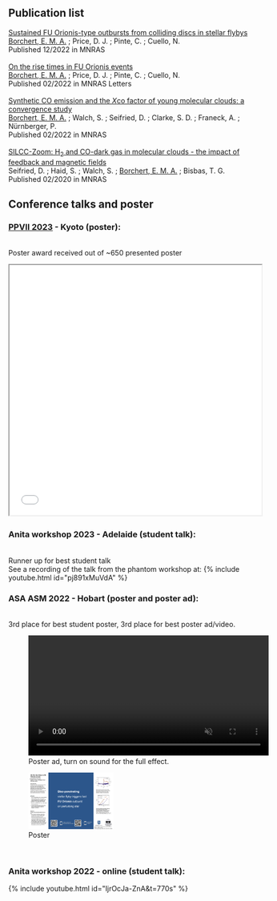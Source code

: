 ## Publication list
[Sustained FU Orionis-type outbursts from colliding discs in stellar flybys](https://ui.adsabs.harvard.edu/abs/2022MNRAS.517.4436B/abstract)
<br /> <u>Borchert, E. M. A.</u> ; Price, D. J. ; Pinte, C. ; Cuello, N.
<br /> Published 12/2022 in MNRAS
<br>
<br>
[On the rise times in FU Orionis events](https://ui.adsabs.harvard.edu/abs/2022MNRAS.510L..37B/abstract)
<br /> <u>Borchert, E. M. A.</u> ; Price, D. J. ; Pinte, C. ; Cuello, N.
<br /> Published 02/2022 in MNRAS Letters
<br>
<br>
[Synthetic CO emission and the *X*co factor of young molecular clouds: a convergence study](https://ui.adsabs.harvard.edu/abs/2022MNRAS.510..753B/abstract)
<br /> <u>Borchert, E. M. A.</u> ; Walch, S. ; Seifried, D. ; Clarke, S. D. ; Franeck, A. ; Nürnberger, P.
<br /> Published 02/2022 in MNRAS
<br>
<br>
[SILCC-Zoom: H<sub>2</sub> and CO-dark gas in molecular clouds - the impact of feedback and magnetic fields](https://ui.adsabs.harvard.edu/abs/2020MNRAS.492.1465S/abstract)
<br /> Seifried, D. ; Haid, S. ; Walch, S. ; <u>Borchert, E. M. A.</u> ; Bisbas, T. G.
<br /> Published 02/2020 in MNRAS



## Conference talks and poster
### [PPVII 2023](http://ppvii.org/index.html) - Kyoto (poster):
<br>Poster award received out of ~650 presented poster
<iframe src="documents/PPVII_poster.pdf" width="100%" height="500px"></iframe>
<br>

### Anita workshop 2023 - Adelaide (student talk):
<br>Runner up for best student talk
<br>See a recording of the talk from the phantom workshop at:
{% include youtube.html id="pj891xMuVdA" %}
<br>

### ASA ASM 2022 - Hobart (poster and poster ad):
<br> 3rd place for best student poster, 3rd place for best poster ad/video.
<figure>
      <video class="center" src="videos/ASM2022_poster_ad.mp4" width="480" controls autoplay loop playsinline muted >Sorry, your browser doesn't support embedded videos</video>
      <figcaption>Poster ad, turn on sound for the full effect.</figcaption>
</figure>
<figure>
	<img src="/documents/ASM_2022_poster.png" style="width:40%">
	<figcaption>Poster</figcaption>
</figure>
<br>

### Anita workshop 2022 - online (student talk):
{% include youtube.html id="IjrOcJa-ZnA&t=770s" %}

